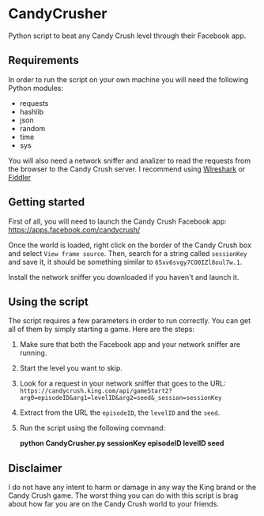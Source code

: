 # CandyCrusher
Python script to beat any Candy Crush level through their Facebook app.

## Requirements
In order to run the script on your own machine you will need the following Python modules:
* requests
* hashlib
* json
* random
* time
* sys

You will also need a network sniffer and analizer to read the requests from the browser to the Candy Crush server. I recommend using [Wireshark](https://www.wireshark.org) or [Fiddler](www.telerik.com/fiddler)
 
## Getting started
First of all, you will need to launch the Candy Crush Facebook app: https://apps.facebook.com/candycrush/

Once the world is loaded, right click on the border of the Candy Crush box and select `View frame source`. Then, search for a string called `sessionKey` and save it, it should be something similar to `65xv6svgy7CO0IZl8oul7w.1`.

Install the network sniffer you downloaded if you haven't and launch it.

## Using the script
The script requires a few parameters in order to run correctly. You can get all of them by simply starting a game. Here are the steps:

1. Make sure that both the Facebook app and your network sniffer are running.
2. Start the level you want to skip.
3. Look for a request in your network sniffer that goes to the URL:             `https://candycrush.king.com/api/gameStart2?arg0=episodeID&arg1=levelID&arg2=seed&_session=sessionKey`
4. Extract from the URL the `episodeID`, the `levelID` and the `seed`.
5. Run the script using the following command:

      **python CandyCrusher.py sessionKey episodeID levelID seed**

## Disclaimer

I do not have any intent to harm or damage in any way the King brand or the Candy Crush game. The worst thing you can do with this script is brag about how far you are on the Candy Crush world to your friends.

